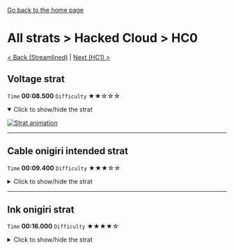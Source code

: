 [Go back to the home page](https://github.com/Doublevil/scbspeedrun)

# All strats > Hacked Cloud > HC0

[< Back (Streamlined)](https://github.com/Doublevil/scbspeedrun/blob/main/levels/all_lvl/P/Streamlined.md) | [Next (HC1) >](https://github.com/Doublevil/scbspeedrun/blob/main/levels/all_lvl/HC/HC1.md)

## Voltage strat

`Time` **00:08.500** `Difficulty` ★★☆☆☆
<details open>
  <summary>Click to show/hide the strat</summary>

  [![Strat animation](https://github.com/Doublevil/scbspeedrun/blob/main/media/levels/HC/HC0_VoltageStrat.webp)](https://github.com/Doublevil/scbspeedrun/blob/main/media/levels/HC/HC0_VoltageStrat.mp4?raw=true)
</details>

---
## Cable onigiri intended strat

`Time` **00:09.400** `Difficulty` ★★★☆☆
<details>
  <summary>Click to show/hide the strat</summary>

  [![Strat animation](https://github.com/Doublevil/scbspeedrun/blob/main/media/levels/HC/HC0_CableOnigiriStrat.webp)](https://github.com/Doublevil/scbspeedrun/blob/main/media/levels/HC/HC0_CableOnigiriStrat.mp4?raw=true)
</details>

---
## Ink onigiri strat

`Time` **00:16.000** `Difficulty` ★★★★☆
<details>
  <summary>Click to show/hide the strat</summary>

  [![Strat animation](https://github.com/Doublevil/scbspeedrun/blob/main/media/levels/HC/HC0_InkOnigiriStrat.webp)](https://github.com/Doublevil/scbspeedrun/blob/main/media/levels/HC/HC0_InkOnigiriStrat.mp4?raw=true)

  **Notes**
  - Apart from a skip at the start and a double-jump + dash juggle near the end, this is the intended path for the onigiri.
  - If you don't feel confident enough in the juggle at the end, you can replace it by the intended succession of wall jumps, but these are slower, and probably at least equally difficult.
</details>
